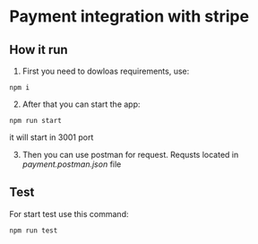 # Payment integration with stripe

## How it run
1. First you need to dowloas requirements, use:
```
npm i
```
2. After that you can start the app:
```
npm run start
```
it will start in 3001 port

3. Then you can use postman for request. Requsts located in *payment.postman.json* file

## Test
For start test use this command:
```
npm run test
```